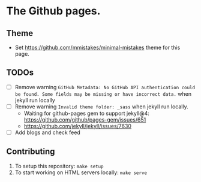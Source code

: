 # The Github pages.

## Theme
- Set https://github.com/mmistakes/minimal-mistakes theme for this page.

## TODOs
- [ ] Remove warning `GitHub Metadata: No GitHub API authentication could be found. Some fields may be missing or have incorrect data.` when jekyll run locally
- [ ] Remove warning `Invalid theme folder: _sass` when jekyll run locally.
    - Waiting for github-pages gem to support jekyll@4: https://github.com/github/pages-gem/issues/651
	- https://github.com/jekyll/jekyll/issues/7630
- [ ] Add blogs and check feed

## Contributing
1. To setup this repository: `make setup`
1. To start working on HTML servers locally: `make serve`
